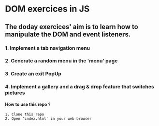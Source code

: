 # DOM exercices in JS

## The doday exercices' aim is to learn how to manipulate the DOM and event listeners.

### 1. Implement a tab navigation menu
### 2. Generate a random menu in the 'menu' page
### 3. Create an exit PopUp
### 4. Implement a gallery and a drag & drop feature that switches pictures 

#### How to use this repo ?
    1. Clone this repo
    2. Open 'index.html' in your web browser  